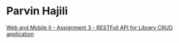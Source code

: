 # Parvin Hajili
[Web and Mobile II - Assignment 3 - RESTFull API for Library CRUD application](phajili2021)
